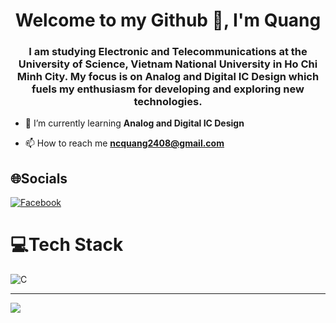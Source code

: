 <h1 align="center">Welcome to my Github 👋, I'm Quang</h1>
<h3 align="center">I am studying Electronic and Telecommunications at the University of Science, Vietnam National University in Ho Chi Minh City. My focus is on Analog and Digital IC Design which fuels my enthusiasm for developing and exploring new technologies.</h3>

- 🌱 I’m currently learning **Analog and Digital IC Design**

- 📫 How to reach me **ncquang2408@gmail.com**

  
 ## 🌐Socials
[![Facebook](https://img.shields.io/badge/Facebook-%231877F2.svg?logo=Facebook&logoColor=white)](//www.facebook.com/profile.php?id=100052394029430) 

# 💻Tech Stack
![C](https://img.shields.io/badge/c-%2300599C.svg?style=for-the-badge&logo=c&logoColor=white)

---
[![](https://visitcount.itsvg.in/api?id=ncquang2408&icon=0&color=0)](https://visitcount.itsvg.in)
